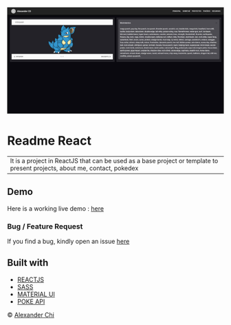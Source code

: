 # ![Readme react](https://raw.githubusercontent.com/alexandercds/readme-react/master/src/assets/images/preview.jpg)
# Readme React
<table>
<tr>
<td>
    It is a project in ReactJS that can be used as a base project or template to present projects, about me, contact, pokedex
</td>
</tr>
</table>


## Demo
Here is a working live demo :  [here](https://alexandercds.github.io/readme-react/)

### Bug / Feature Request

If you find a bug, kindly open an issue [here](https://github.com/alexandercds/readme-react/issues/new)

## Built with 

- [REACTJS](https://reactjs.org/)
- [SASS](https://sass-lang.com/)
- [MATERIAL UI](https://mui.com/es/)
- [POKE API](https://pokeapi.co/)


© [Alexander Chi ](https://alexandercd.dev/)

